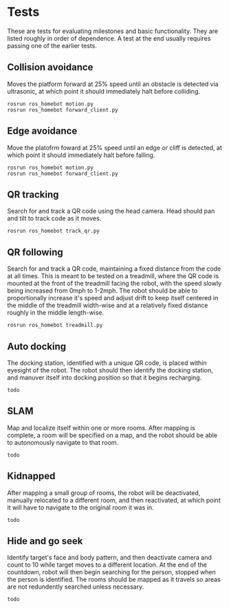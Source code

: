 Tests
=====

These are tests for evaluating milestones and basic functionality. They are listed roughly in order of dependence. A test at the end usually requires passing one of the earlier tests.

Collision avoidance
-------------------

Moves the platform forward at 25% speed until an obstacle is detected via ultrasonic, at which point it should immediately halt before colliding.

    rosrun ros_homebot motion.py
    rosrun ros_homebot forward_client.py

Edge avoidance
--------------

Move the platofrm foward at 25% speed until an edge or cliff is detected, at which point it should immediately halt before falling.

    rosrun ros_homebot motion.py
    rosrun ros_homebot forward_client.py

QR tracking
-----------

Search for and track a QR code using the head camera. Head should pan and tilt to track code as it moves.

    rosrun ros_homebot track_qr.py

QR following
------------

Search for and track a QR code, maintaining a fixed distance from the code at all times. This is meant to be tested on a treadmill, where the QR code is mounted at the front of the treadmill facing the robot, with the speed slowly being increased from 0mph to 1-2mph. The robot should be able to proportionally increase it's speed and adjust drift to keep itself centered in the middle of the treadmill width-wise and at a relatively fixed distance roughly in the middle length-wise. 

    rosrun ros_homebot treadmill.py

Auto docking
------------

The docking station, identified with a unique QR code, is placed within eyesight of the robot. The robot should then identify the docking station, and manuver itself into docking position so that it begins recharging.

    todo

SLAM
----

Map and localize itself within one or more rooms. After mapping is complete, a room will be specified on a map, and the robot should be able to autonomously navigate to that room.

    todo

Kidnapped
---------

After mapping a small group of rooms, the robot will be deactivated, manually relocated to a different room, and then reactivated, at which point it will have to navigate to the original room it was in.

    todo

Hide and go seek
----------------

Identify target's face and body pattern, and then deactivate camera and count to 10 while target moves to a different location. At the end of the countdown, robot will then begin searching for the person, stopped when the person is identified. The rooms should be mapped as it travels so areas are not redundently searched unless necessary.

    todo
